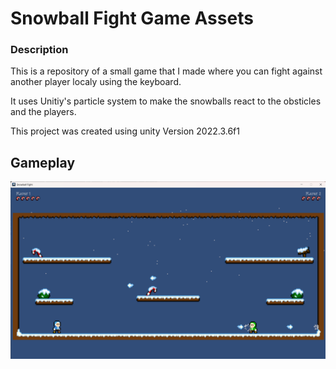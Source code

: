 # Snowball Fight Game Assets
### Description
This is a repository of a small game that I made where you can fight against another player localy using the keyboard. 

It uses Unitiy's particle system to make the snowballs react to the obsticles and the players.

This project was created using unity Version 2022.3.6f1

## Gameplay
![Snowball Fight Gameplay](Screenshots/snowball_fight.png)

